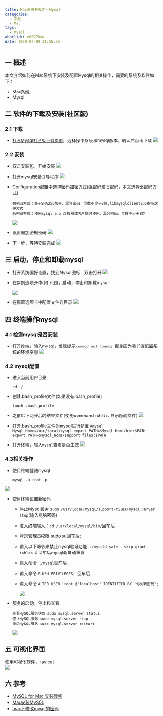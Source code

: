 ```yaml
---
title: Mac系统开发之——Mysql
categories:
  - 系统
  - Mac
tags:
  - Mysql
abbrlink: e0027d6a
date: 2020-02-09 11:55:55
---
```

## 一 概述

本文介绍如何在Mac系统下安装及配置Mysql的相关操作，需要的系统及软件如下：  

* Mac系统
* Mysql

<!--more-->

## 二 软件的下载及安装(社区版)
### 2.1 下载
* [打开Mysql社区版下载页面][1]，选择操作系统和mysql版本，确认后点击下载
![][10]
### 2.2 安装

* 双击安装包，开始安装
  ![][11]

* 打开mysql安装引导程序
  ![][12]

* Configuration配置中选择密码加密方式(强密码和旧密码，本文选择弱密码方式)

  ```
  强密码方式：基于SHA256加密，混合密码，位数不少于8位,libmysqlclient8.0支持这种方式
  若密码方式：使用mysql 5.x 连接器或客户端时使用，混合密码，位数不少于8位
  ```

  ![][13]
* 设置弱加密的密码
![][14]
* 下一步，等待安装完成
![][15]

## 三 启动，停止和卸载mysql
* 打开系统偏好设置，找到Mysql图标，双击打开
![][16]

* 在实例选项开中(如下图)，启动，停止和卸载mysql 

  ![][17]
* 在配置选项卡中配置文件的目录
![][18]

## 四 终端操作mysql

### 4.1 检测mysql是否安装

* 打开终端，输入mysql，发现提示`commod not found`，那是因为我们没配置系统的环境变量
![][19]
### 4.2 mysql配置

* 进入当前用户目录

  `cd ~/`

* 创建.bash_profile文件(如果没有.bash_profile)

  `touch .bash_profile`

* 之前以上两步后的结果文件(使用command+shift+. 显示隐藏文件)
  ![][7]

* 打开.bash_profile文件对mysql进行配置
  `#mysql
Mysql_Home=/usr/local/mysql
export PATH=$Mysql_Home/bin:$PATH
export PATH=$Mysql_Home/support-files:$PATH
  `

* 打开终端，输入`mysql`查看是否生效
![][20]
### 4.3相关操作
* 使用终端登陆mysql

  ```
  mysql -u root -p
  ```
![][21]

* 使用终端设置新密码

  - 停止Mysql服务 `sudo /usr/local/mysql/support-files/mysql.server stop`(输入电脑密码)
  - 进入终端输入：`cd /usr/local/mysql/bin/`回车后
  - 登录管理员权限 sudo su回车后;
  - 输入以下命令来禁止mysql验证功能` ./mysqld_safe --skip-grant-tables &` 回车后mysql会自动重启
  - 输入命令` ./mysql`回车后，
  - 输入命令 `FLUSH PRIVILEGES; `回车后
  - 输入命令 `ALTER USER 'root'@'localhost' IDENTIFIED BY '你的新密码';`

	![][22]

* 服务的启动，停止和查看

  ```
  查看MySQL服务状态 sudo mysql.server status
  停止MySQL服务 sudo mysql.server stop
  重启MySQL服务 sudo mysql.server restart
  ```

  ![][23]

## 五 可视化界面
使用可视化软件，navicat   
![][24]

## 六 参考
* [MySQL for Mac 安装教程][2]
* [Mac安装MySQL][3]
* [mac下修改mysql的密码][4]


[1]:https://dev.mysql.com/downloads/mysql/
[2]:https://www.jianshu.com/p/199492627ccc
[3]:https://www.cnblogs.com/nickchen121/p/11145123.html
[4]:https://blog.csdn.net/pariese/article/details/77527813


[7]:https://raw.githubusercontent.com/PGzxc/CDN/master/blog-image/java-config-bash-profile.png
[10]:https://raw.githubusercontent.com/PGzxc/CDN/master/blog-image/mysql-webpage-download.png
[11]:https://raw.githubusercontent.com/PGzxc/CDN/master/blog-image/mysql-install-click-open.png
[12]:https://raw.githubusercontent.com/PGzxc/CDN/master/blog-image/mysql-install-yindao.png
[13]:https://raw.githubusercontent.com/PGzxc/CDN/master/blog-image/mysql-install-configuration.png
[14]:https://raw.githubusercontent.com/PGzxc/CDN/master/blog-image/mysql-install-weak-password.png
[15]:https://raw.githubusercontent.com/PGzxc/CDN/master/blog-image/mysql-install-finish.png
[16]:https://raw.githubusercontent.com/PGzxc/CDN/master/blog-image/mysql-setting-open.png
[17]:https://raw.githubusercontent.com/PGzxc/CDN/master/blog-image/mysql-config-start-stop-uninstall.png
[18]:https://raw.githubusercontent.com/PGzxc/CDN/master/blog-image/mysql-setting-configuration.png
[19]:https://raw.githubusercontent.com/PGzxc/CDN/master/blog-image/mysql-terminal-not-found.png
[20]:https://raw.githubusercontent.com/PGzxc/CDN/master/blog-image/mysql-terminal-config.png
[21]:https://raw.githubusercontent.com/PGzxc/CDN/master/blog-image/mysql-terminal-login.png
[22]:https://raw.githubusercontent.com/PGzxc/CDN/master/blog-image/mysql-terminal-modify-password.png
[23]:https://raw.githubusercontent.com/PGzxc/CDN/master/blog-image/mysql-service-status-download-restart.png
[24]:https://raw.githubusercontent.com/PGzxc/CDN/master/blog-image/mysql-navicat-premium.png